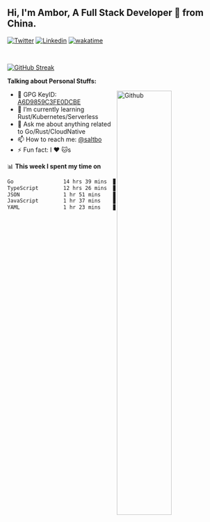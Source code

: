 ## Hi, I'm Ambor, A Full Stack Developer 🚀 from China.

[![Twitter](https://img.shields.io/badge/-saltbo-1ca0f1?style=flat&logo=twitter&logoColor=white)](https://twitter.com/rdsaltbo)
[![Linkedin](https://img.shields.io/badge/-saltbo-blue?style=flat&logo=Linkedin&logoColor=white)](https://www.linkedin.com/in/saltbo/)
[![wakatime](https://wakatime.com/badge/user/f82b1c77-faab-48cd-aef5-a12c0aff104b.svg)](https://wakatime.com/@f82b1c77-faab-48cd-aef5-a12c0aff104b)

&nbsp;  

[![GitHub Streak](http://github-readme-streak-stats.herokuapp.com?user=saltbo&hide_border=true&date_format=M%20j%5B%2C%20Y%5D)](https://git.io/streak-stats)

**Talking about Personal Stuffs:**
<!-- Any image aligned to the right. Beware the width  -->
<img width="50%" align="right" alt="Github" src="https://raw.githubusercontent.com/saltbo/saltbo/master/images/git-header.svg" />

- 🤘 GPG KeyID: [A6D9859C3FE0DCBE](https://saltbo.cn/pgp_keys.asc)
- 🌱 I’m currently learning Rust/Kubernetes/Serverless
- 💬 Ask me about anything related to Go/Rust/CloudNative
- 📫 How to reach me: [@saltbo](https://t.me/saltbo)
- ⚡ Fun fact: I :heart: :cat:s


📊 **This week I spent my time on**
<!--START_SECTION:waka-->

```txt
Go                14 hrs 39 mins  ███████████░░░░░░░░░░░░░░   43.91 %
TypeScript        12 hrs 26 mins  █████████▒░░░░░░░░░░░░░░░   37.25 %
JSON              1 hr 51 mins    █▒░░░░░░░░░░░░░░░░░░░░░░░   05.59 %
JavaScript        1 hr 37 mins    █▒░░░░░░░░░░░░░░░░░░░░░░░   04.89 %
YAML              1 hr 23 mins    █░░░░░░░░░░░░░░░░░░░░░░░░   04.15 %
```

<!--END_SECTION:waka-->
